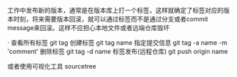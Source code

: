 工作中发布新的版本，通常是在版本库上打一个标签，这样就确定了标签对应的版本时刻，将来需要版本回滚，就可以通过标签而不是通过分支或者commit message来回滚。这样不应担心本地文件或者远端仓库毁坏

·
查看所有标签     git tag
创建标签         git tag name
指定提交信息     git tag -a name -m 'comment'
删除标签         git tag -d name
标签发布(远程仓库) git push origin name


或者使用可视化工具 sourcetree